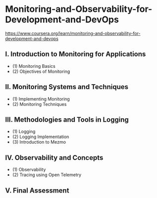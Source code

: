 # Monitoring-and-Observability-for-Development-and-DevOps
https://www.coursera.org/learn/monitoring-and-observability-for-development-and-devops

## I. Introduction to Monitoring for Applications
- (1) Monitoring Basics
- (2) Objectives of Monitoring
  
## II. Monitoring Systems and Techniques
- (1) Implementing Monitoring
- (2) Monitoring Techniques

## III. Methodologies and Tools in Logging
- (1) Logging
- (2) Logging Implementation
- (3) Introduction to Mezmo

## IV. Observability and Concepts
- (1) Observability
- (2) Tracing using Open Telemetry


## V. Final Assessment
